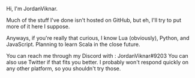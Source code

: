 Hi, I'm JordanViknar.

Much of the stuff I've done isn't hosted on GitHub, but eh, I'll try to put more of it here I suppose.

Anyways, if you're really that curious, I know Lua (obviously), Python, and JavaScript.
Planning to learn Scala in the close future.

You can reach me through my Discord with :
JordanViknar#9203
You can also use Twitter if that fits you better. I probably won't respond quickly on any other platform, so you shouldn't try those.
